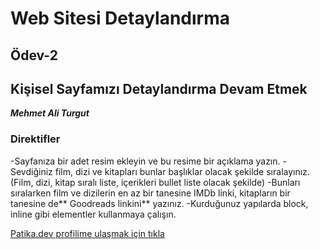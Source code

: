 # Web Sitesi Detaylandırma #
## Ödev-2 ##
## Kişisel Sayfamızı Detaylandırma Devam Etmek ##

***Mehmet Ali Turgut***

### Direktifler ###

-Sayfanıza bir adet resim ekleyin ve bu resime bir açıklama yazın.
-Sevdiğiniz film, dizi ve kitapları bunlar başlıklar olacak şekilde sıralayınız. (Film, dizi, kitap sıralı liste, içerikleri bullet liste olacak şekilde)
-Bunları sıralarken film ve dizilerin en az bir tanesine IMDb linki, kitapların bir tanesine de** Goodreads linkini** yazınız.
-Kurduğunuz yapılarda block, inline gibi elementler kullanmaya çalışın.

[Patika.dev profilime ulaşmak için tıkla](https://app.patika.dev/formatlos)


